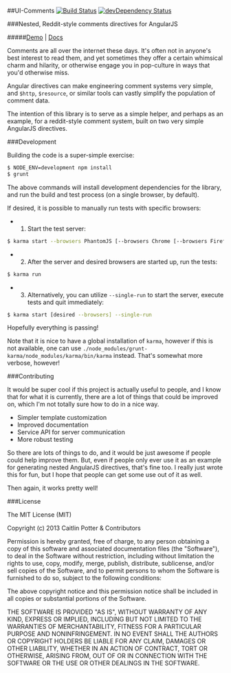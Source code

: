 ##UI-Comments [![Build Status](https://travis-ci.org/caitp/ui-comments.svg?branch=master)](https://travis-ci.org/caitp/ui-comments) [![devDependency Status](https://david-dm.org/caitp/ui-comments/dev-status.png?branch=master)](https://david-dm.org/caitp/ui-comments#info=devDependencies)

###Nested, Reddit-style comments directives for AngularJS

#####[Demo](http://caitp.github.io/ui-comments/) | [Docs](http://caitp.github.io/ui-comments/docs)

Comments are all over the internet these days. It's often not in anyone's best interest to read them, and yet sometimes they offer a certain whimsical charm and hilarity, or otherwise engage you in pop-culture in ways that you'd otherwise miss.

Angular directives can make engineering comment systems very simple, and `$http`, `$resource`, or similar tools can vastly simplify the population of comment data.

The intention of this library is to serve as a simple helper, and perhaps as an example, for a reddit-style comment system, built on two very simple AngularJS directives.

###Development

Building the code is a super-simple exercise:

```bash
$ NODE_ENV=development npm install
$ grunt
```

The above commands will install development dependencies for the library, and run the build and test process (on a single browser, by default).

If desired, it is possible to manually run tests with specific browsers:

- 1) Start the test server:

```bash
$ karma start --browsers PhantomJS [--browsers Chrome [--browsers Firefox]]
```

- 2) After the server and desired browsers are started up, run the tests:

```bash
$ karma run
```

- 3) Alternatively, you can utilize `--single-run` to start the server, execute tests and quit immediately:

```bash
$ karma start [desired --browsers] --single-run
```

Hopefully everything is passing!

Note that it is nice to have a global installation of `karma`, however if this is not available, one can use `./node_modules/grunt-karma/node_modules/karma/bin/karma` instead. That's somewhat more verbose, however!

###Contributing

It would be super cool if this project is actually useful to people, and I know that for what it is currently, there are a lot of things that could be improved on, which I'm not totally sure how to do in a nice way.

- Simpler template customization
- Improved documentation
- Service API for server communication
- More robust testing

So there are lots of things to do, and it would be just awesome if people could help improve them. But, even if people only ever use it as an example for generating nested AngularJS directives, that's fine too. I really just wrote this for fun, but I hope that people can get some use out of it as well.

Then again, it works pretty well!

###License

The MIT License (MIT)

Copyright (c) 2013 Caitlin Potter & Contributors

Permission is hereby granted, free of charge, to any person obtaining a copy
of this software and associated documentation files (the "Software"), to deal
in the Software without restriction, including without limitation the rights
to use, copy, modify, merge, publish, distribute, sublicense, and/or sell
copies of the Software, and to permit persons to whom the Software is
furnished to do so, subject to the following conditions:

The above copyright notice and this permission notice shall be included in
all copies or substantial portions of the Software.

THE SOFTWARE IS PROVIDED "AS IS", WITHOUT WARRANTY OF ANY KIND, EXPRESS OR
IMPLIED, INCLUDING BUT NOT LIMITED TO THE WARRANTIES OF MERCHANTABILITY,
FITNESS FOR A PARTICULAR PURPOSE AND NONINFRINGEMENT. IN NO EVENT SHALL THE
AUTHORS OR COPYRIGHT HOLDERS BE LIABLE FOR ANY CLAIM, DAMAGES OR OTHER
LIABILITY, WHETHER IN AN ACTION OF CONTRACT, TORT OR OTHERWISE, ARISING FROM,
OUT OF OR IN CONNECTION WITH THE SOFTWARE OR THE USE OR OTHER DEALINGS IN
THE SOFTWARE.
